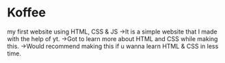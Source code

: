 # Koffee
my first website using HTML, CSS & JS
->It is a simple website that I made with the help of yt. 
->Got to learn more about HTML and CSS while making this.
->Would recommend making this if u wanna learn HTML & CSS in less time.
